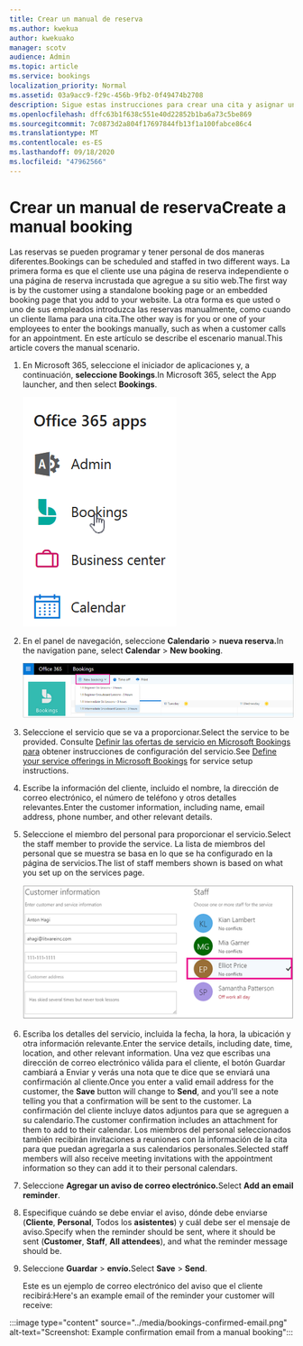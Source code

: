 ```yaml
---
title: Crear un manual de reserva
ms.author: kwekua
author: kwekuako
manager: scotv
audience: Admin
ms.topic: article
ms.service: bookings
localization_priority: Normal
ms.assetid: 03a9acc9-f29c-456b-9fb2-0f49474b2708
description: Sigue estas instrucciones para crear una cita y asignar un empleado a través de la aplicación Microsoft Bookings.
ms.openlocfilehash: dffc63b1f638c551e40d22852b1ba6a73c5be869
ms.sourcegitcommit: 7c0873d2a804f17697844fb13f1a100fabce86c4
ms.translationtype: MT
ms.contentlocale: es-ES
ms.lasthandoff: 09/18/2020
ms.locfileid: "47962566"
---
```

# <a name="create-a-manual-booking"></a><span data-ttu-id="c08ca-103">Crear un manual de reserva</span><span class="sxs-lookup"><span data-stu-id="c08ca-103">Create a manual booking</span></span>

<span data-ttu-id="c08ca-104">Las reservas se pueden programar y tener personal de dos maneras diferentes.</span><span class="sxs-lookup"><span data-stu-id="c08ca-104">Bookings can be scheduled and staffed in two different ways.</span></span> <span data-ttu-id="c08ca-105">La primera forma es que el cliente use una página de reserva independiente o una página de reserva incrustada que agregue a su sitio web.</span><span class="sxs-lookup"><span data-stu-id="c08ca-105">The first way is by the customer using a standalone booking page or an embedded booking page that you add to your website.</span></span> <span data-ttu-id="c08ca-106">La otra forma es que usted o uno de sus empleados introduzca las reservas manualmente, como cuando un cliente llama para una cita.</span><span class="sxs-lookup"><span data-stu-id="c08ca-106">The other way is for you or one of your employees to enter the bookings manually, such as when a customer calls for an appointment.</span></span> <span data-ttu-id="c08ca-107">En este artículo se describe el escenario manual.</span><span class="sxs-lookup"><span data-stu-id="c08ca-107">This article covers the manual scenario.</span></span>

1. <span data-ttu-id="c08ca-108">En Microsoft 365, seleccione el iniciador de aplicaciones y, a continuación, **seleccione Bookings**.</span><span class="sxs-lookup"><span data-stu-id="c08ca-108">In Microsoft 365, select the App launcher, and then select **Bookings**.</span></span>

   ![Imagen de Bookings en el iniciador de aplicaciones](../media/bookings-applauncher.png)

1. <span data-ttu-id="c08ca-110">En el panel de navegación, seleccione **Calendario** \> **nueva reserva.**</span><span class="sxs-lookup"><span data-stu-id="c08ca-110">In the navigation pane, select **Calendar** \> **New booking**.</span></span>

   ![Imagen de la nueva interfaz de usuario de reserva](../media/bookings-newbooking.png)

1. <span data-ttu-id="c08ca-112">Seleccione el servicio que se va a proporcionar.</span><span class="sxs-lookup"><span data-stu-id="c08ca-112">Select the service to be provided.</span></span> <span data-ttu-id="c08ca-113">Consulte [Definir las ofertas de servicio en Microsoft Bookings para](define-service-offerings.md) obtener instrucciones de configuración del servicio.</span><span class="sxs-lookup"><span data-stu-id="c08ca-113">See [Define your service offerings in Microsoft Bookings](define-service-offerings.md) for service setup instructions.</span></span>

1. <span data-ttu-id="c08ca-114">Escribe la información del cliente, incluido el nombre, la dirección de correo electrónico, el número de teléfono y otros detalles relevantes.</span><span class="sxs-lookup"><span data-stu-id="c08ca-114">Enter the customer information, including name, email address, phone number, and other relevant details.</span></span>

1. <span data-ttu-id="c08ca-115">Seleccione el miembro del personal para proporcionar el servicio.</span><span class="sxs-lookup"><span data-stu-id="c08ca-115">Select the staff member to provide the service.</span></span> <span data-ttu-id="c08ca-116">La lista de miembros del personal que se muestra se basa en lo que se ha configurado en la página de servicios.</span><span class="sxs-lookup"><span data-stu-id="c08ca-116">The list of staff members shown is based on what you set up on the services page.</span></span>

   ![Imagen de la interfaz de usuario de la lista de personal](../media/bookings-staff-list.png)

1. <span data-ttu-id="c08ca-118">Escriba los detalles del servicio, incluida la fecha, la hora, la ubicación y otra información relevante.</span><span class="sxs-lookup"><span data-stu-id="c08ca-118">Enter the service details, including date, time, location, and other relevant information.</span></span> <span data-ttu-id="c08ca-119">Una vez que escribas una dirección  de correo electrónico válida para el cliente, el botón Guardar cambiará a Enviar y verás una nota que te dice que se enviará una confirmación al cliente.</span><span class="sxs-lookup"><span data-stu-id="c08ca-119">Once you enter a valid email address for the customer, the **Save** button will change to **Send**, and you'll see a note telling you that a confirmation will be sent to the customer.</span></span> <span data-ttu-id="c08ca-120">La confirmación del cliente incluye datos adjuntos para que se agreguen a su calendario.</span><span class="sxs-lookup"><span data-stu-id="c08ca-120">The customer confirmation includes an attachment for them to add to their calendar.</span></span> <span data-ttu-id="c08ca-121">Los miembros del personal seleccionados también recibirán invitaciones a reuniones con la información de la cita para que puedan agregarla a sus calendarios personales.</span><span class="sxs-lookup"><span data-stu-id="c08ca-121">Selected staff members will also receive meeting invitations with the appointment information so they can add it to their personal calendars.</span></span>

1. <span data-ttu-id="c08ca-122">Seleccione **Agregar un aviso de correo electrónico.**</span><span class="sxs-lookup"><span data-stu-id="c08ca-122">Select **Add an email reminder**.</span></span>

1. <span data-ttu-id="c08ca-123">Especifique cuándo se debe enviar el aviso, dónde debe enviarse (**Cliente**, **Personal**, Todos los **asistentes**) y cuál debe ser el mensaje de aviso.</span><span class="sxs-lookup"><span data-stu-id="c08ca-123">Specify when the reminder should be sent, where it should be sent (**Customer**, **Staff**, **All attendees**), and what the reminder message should be.</span></span>

1. <span data-ttu-id="c08ca-124">Seleccione **Guardar** \> **envío.**</span><span class="sxs-lookup"><span data-stu-id="c08ca-124">Select **Save** \> **Send**.</span></span>

   <span data-ttu-id="c08ca-125">Este es un ejemplo de correo electrónico del aviso que el cliente recibirá:</span><span class="sxs-lookup"><span data-stu-id="c08ca-125">Here's an example email of the reminder your customer will receive:</span></span>

:::image type="content" source="../media/bookings-confirmed-email.png" alt-text="Screenshot: Example confirmation email from a manual booking":::